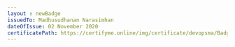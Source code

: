 ```yaml
--- 
layout : newBadge  
issuedTo: Madhusudhanan Narasimhan
dateOfIssue: 02 November 2020
certificatePath: https://certifyme.online/img/certificate/devopsma/Badges/Puppet.png
---
```

